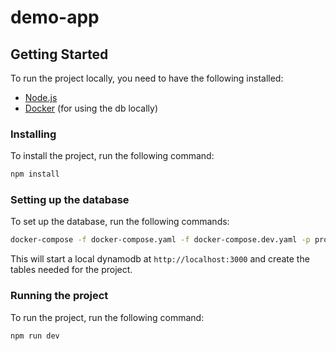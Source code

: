 # demo-app

## Getting Started

To run the project locally, you need to have the following installed:

- [Node.js](https://nodejs.org/en/)
- [Docker](https://www.docker.com/) (for using the db locally)

### Installing

To install the project, run the following command:

```bash
npm install
```

### Setting up the database

To set up the database, run the following commands:

```bash
docker-compose -f docker-compose.yaml -f docker-compose.dev.yaml -p projectName up -d --build -V
```

This will start a local dynamodb at `http://localhost:3000` and create the tables needed for the project.

### Running the project

To run the project, run the following command:

```bash
npm run dev
```
